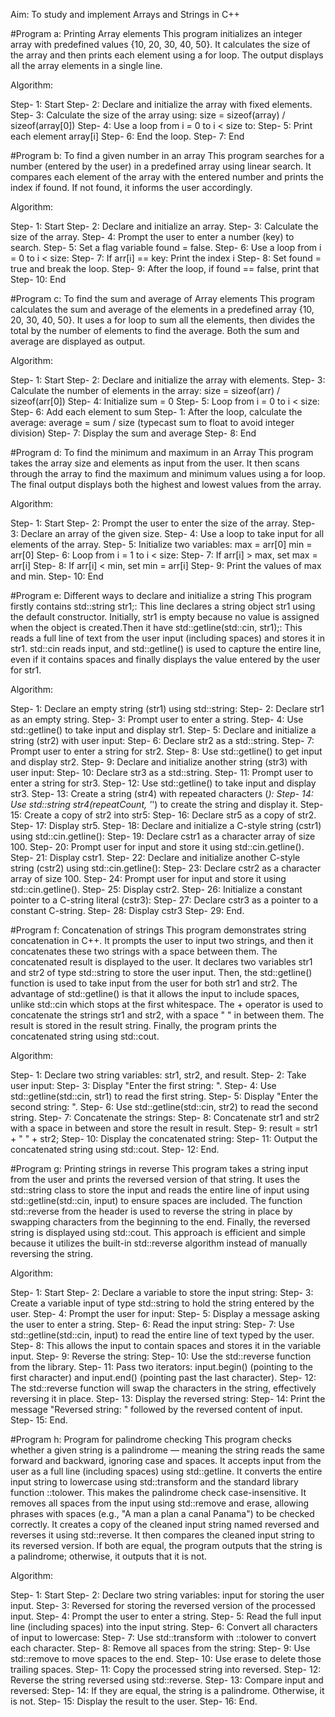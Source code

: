 Aim: To study and implement Arrays and Strings in C++

#Program a: Printing Array elements 
This program initializes an integer array with predefined values {10, 20, 30, 40, 50}. It calculates the size of the array and then prints each element using a for loop. The output displays all the array elements in a single line.

Algorithm:

Step- 1: Start
Step- 2: Declare and initialize the array with fixed elements.
Step- 3: Calculate the size of the array using:
size = sizeof(array) / sizeof(array[0])
Step- 4: Use a loop from i = 0 to i < size to:
Step- 5: Print each element array[i]
Step- 6: End the loop.
Step- 7: End

#Program b: To find a given number in an array
This program searches for a number (entered by the user) in a predefined array using linear search. It compares each element of the array with the entered number and prints the index if found. If not found, it informs the user accordingly.

Algorithm:

Step- 1: Start
Step- 2: Declare and initialize an array.
Step- 3: Calculate the size of the array.
Step- 4: Prompt the user to enter a number (key) to search.
Step- 5: Set a flag variable found = false.
Step- 6: Use a loop from i = 0 to i < size:
Step- 7: If arr[i] == key:
Print the index i
Step- 8: Set found = true and break the loop.
Step- 9: After the loop, if found == false, print that
Step- 10: End

#Program c: To find the sum and average of Array elements 
This program calculates the sum and average of the elements in a predefined array {10, 20, 30, 40, 50}. It uses a for loop to sum all the elements, then divides the total by the number of elements to find the average. Both the sum and average are displayed as output.

Algorithm:

Step- 1: Start
Step- 2: Declare and initialize the array with elements.
Step- 3: Calculate the number of elements in the array:
size = sizeof(arr) / sizeof(arr[0])
Step- 4: Initialize sum = 0
Step- 5: Loop from i = 0 to i < size:
Step- 6: Add each element to sum
Step- 1: After the loop, calculate the average:
average = sum / size (typecast sum to float to avoid integer division)
Step- 7: Display the sum and average
Step- 8: End

#Program d: To find the minimum and maximum in an Array
This program takes the array size and elements as input from the user. It then scans through the array to find the maximum and minimum values using a for loop. The final output displays both the highest and lowest values from the array.

Algorithm:

Step- 1: Start
Step- 2: Prompt the user to enter the size of the array.
Step- 3: Declare an array of the given size.
Step- 4: Use a loop to take input for all elements of the array.
Step- 5: Initialize two variables:
max = arr[0]
min = arr[0]
Step- 6: Loop from i = 1 to i < size:
Step- 7: If arr[i] > max, set max = arr[i]
Step- 8: If arr[i] < min, set min = arr[i]
Step- 9: Print the values of max and min.
Step- 10: End

#Program e: Different ways to declare and initialize a string
This program firstly contains std::string str1;: This line declares a string object str1 using the default constructor. Initially, str1 is empty because no value is assigned when the object is created.Then it have std::getline(std::cin, str1);: This reads a full line of text from the user input (including spaces) and stores it in str1. std::cin reads input, and std::getline() is used to capture the entire line, even if it contains spaces and finally displays the value entered by the user for str1.

Algorithm:

Step- 1: Declare an empty string (str1) using std::string:
Step- 2: Declare str1 as an empty string.
Step- 3: Prompt user to enter a string.
Step- 4: Use std::getline() to take input and display str1.
Step- 5: Declare and initialize a string (str2) with user input:
Step- 6: Declare str2 as a std::string.
Step- 7: Prompt user to enter a string for str2.
Step- 8: Use std::getline() to get input and display str2.
Step- 9: Declare and initialize another string (str3) with user input:
Step- 10: Declare str3 as a std::string.
Step- 11: Prompt user to enter a string for str3.
Step- 12: Use std::getline() to take input and display str3.
Step- 13: Create a string (str4) with repeated characters (*):
Step- 14: Use std::string str4(repeatCount, '*') to create the string and display it.
Step- 15: Create a copy of str2 into str5:
Step- 16: Declare str5 as a copy of str2.
Step- 17: Display str5.
Step- 18: Declare and initialize a C-style string (cstr1) using std::cin.getline():
Step- 19: Declare cstr1 as a character array of size 100.
Step- 20: Prompt user for input and store it using std::cin.getline().
Step- 21: Display cstr1.
Step- 22: Declare and initialize another C-style string (cstr2) using std::cin.getline():
Step- 23: Declare cstr2 as a character array of size 100.
Step- 24: Prompt user for input and store it using std::cin.getline().
Step- 25: Display cstr2.
Step- 26: Initialize a constant pointer to a C-string literal (cstr3):
Step- 27: Declare cstr3 as a pointer to a constant C-string.
Step- 28: Display cstr3
Step- 29: End.

#Program f: Concatenation of strings
This program demonstrates string concatenation in C++. It prompts the user to input two strings, and then it concatenates these two strings with a space between them. The concatenated result is displayed to the user. It declares two variables str1 and str2 of type std::string to store the user input. Then, the std::getline() function is used to take input from the user for both str1 and str2. The advantage of std::getline() is that it allows the input to include spaces, unlike std::cin which stops at the first whitespace.
The + operator is used to concatenate the strings str1 and str2, with a space " " in between them. The result is stored in the result string. Finally, the program prints the concatenated string using std::cout.

Algorithm:

Step- 1: Declare two string variables:
str1, str2, and result.
Step- 2: Take user input:
Step- 3: Display "Enter the first string: ".
Step- 4: Use std::getline(std::cin, str1) to read the first string.
Step- 5: Display "Enter the second string: ".
Step- 6: Use std::getline(std::cin, str2) to read the second string.
Step- 7: Concatenate the strings:
Step- 8: Concatenate str1 and str2 with a space in between and store the result in result.
Step- 9: result = str1 + " " + str2;
Step- 10: Display the concatenated string:
Step- 11: Output the concatenated string using std::cout.
Step- 12: End.

#Program g: Printing strings in reverse 
This program takes a string input from the user and prints the reversed version of that string. It uses the std::string class to store the input and reads the entire line of input using std::getline(std::cin, input) to ensure spaces are included. The function std::reverse from the <algorithm> header is used to reverse the string in place by swapping characters from the beginning to the end. Finally, the reversed string is displayed using std::cout. This approach is efficient and simple because it utilizes the built-in std::reverse algorithm instead of manually reversing the string.

Algorithm:

Step- 1: Start
Step- 2: Declare a variable to store the input string:
Step- 3: Create a variable input of type std::string to hold the string entered by the user.
Step- 4: Prompt the user for input:
Step- 5: Display a message asking the user to enter a string.
Step- 6: Read the input string:
Step- 7: Use std::getline(std::cin, input) to read the entire line of text typed by the user.
Step- 8: This allows the input to contain spaces and stores it in the variable input.
Step- 9: Reverse the string:
Step- 10: Use the std::reverse function from the <algorithm> library.
Step- 11: Pass two iterators: input.begin() (pointing to the first character) and input.end() (pointing past the last character).
Step- 12: The std::reverse function will swap the characters in the string, effectively reversing it in place.
Step- 13: Display the reversed string:
Step- 14: Print the message "Reversed string: " followed by the reversed content of input.
Step- 15: End. 

#Program h: Program for palindrome checking
This program checks whether a given string is a palindrome — meaning the string reads the same forward and backward, ignoring case and spaces. It accepts input from the user as a full line (including spaces) using std::getline. It converts the entire input string to lowercase using std::transform and the standard library function ::tolower. This makes the palindrome check case-insensitive. It removes all spaces from the input using std::remove and erase, allowing phrases with spaces (e.g., "A man a plan a canal Panama") to be checked correctly. It creates a copy of the cleaned input string named reversed and reverses it using std::reverse. It then compares the cleaned input string to its reversed version. If both are equal, the program outputs that the string is a palindrome; otherwise, it outputs that it is not.

Algorithm:

Step- 1: Start
Step- 2: Declare two string variables:
input for storing the user input.
Step- 3: Reversed for storing the reversed version of the processed input.
Step- 4: Prompt the user to enter a string.
Step- 5: Read the full input line (including spaces) into the input string.
Step- 6: Convert all characters of input to lowercase:
Step- 7: Use std::transform with ::tolower to convert each character.
Step- 8: Remove all spaces from the string:
Step- 9: Use std::remove to move spaces to the end.
Step- 10: Use erase to delete those trailing spaces.
Step- 11: Copy the processed string into reversed.
Step- 12: Reverse the string reversed using std::reverse.
Step- 13: Compare input and reversed:
Step- 14: If they are equal, the string is a palindrome.
Otherwise, it is not.
Step- 15: Display the result to the user.
Step- 16: End.





